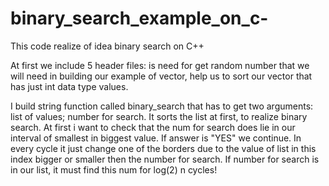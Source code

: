 # binary_search_example_on_c-
This code realize of idea binary search on C++

At first we include 5 header files: <cstdlib> is need for get random number that we will need in building our example of vector, <algorithm> help us to sort our vector that has just int data type values. 
  
I build string function called binary_search that has to get two arguments: list of values; number for search. It sorts the list at first, to realize binary search. 
At first i want to check that the num for search does lie in our interval of smallest in biggest value. If answer is "YES" we continue.
In every cycle it just change one of the borders due to the value of list in this index bigger or smaller then the number for search. If number for search is in our list, it must find this num for log(2) n cycles!
  
